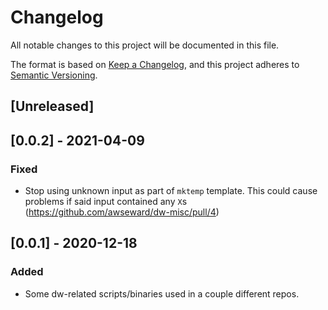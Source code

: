 # Changelog
All notable changes to this project will be documented in this file.

The format is based on [Keep a Changelog](https://keepachangelog.com/en/1.0.0/),
and this project adheres to [Semantic Versioning](https://semver.org/spec/v2.0.0.html).

## [Unreleased]

## [0.0.2] - 2021-04-09
### Fixed
- Stop using unknown input as part of `mktemp` template. This could cause problems if said input contained any `X`s (https://github.com/awseward/dw-misc/pull/4)

## [0.0.1] - 2020-12-18
### Added
- Some dw-related scripts/binaries used in a couple different repos.
